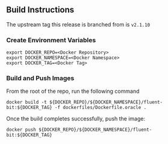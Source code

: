 ## Build Instructions

The upstream tag this release is branched from is `v2.1.10`

### Create Environment Variables

```
export DOCKER_REPO=<Docker Repository>
export DOCKER_NAMESPACE=<Docker Namespace>
export DOCKER_TAG=<Docker Tag>
```

### Build and Push Images

From the root of the repo, run the following command
```
docker build -t ${DOCKER_REPO}/${DOCKER_NAMESPACE}/fluent-bit:${DOCKER_TAG} -f dockerfiles/Dockerfile.oracle .
```

Once the build completes successfully, push the image:
```
docker push ${DOCKER_REPO}/${DOCKER_NAMESPACE}/fluent-bit:${DOCKER_TAG}
```
